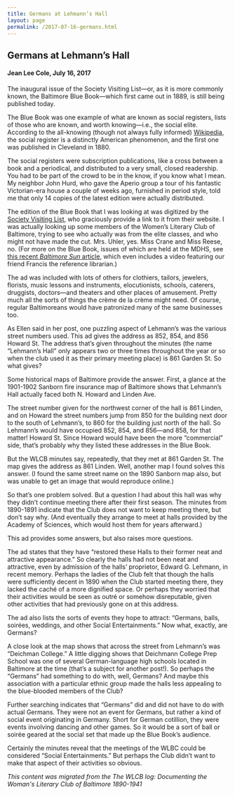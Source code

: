```yaml
---
title: Germans at Lehmann’s Hall
layout: page
permalink: /2017-07-16-germans.html
---
```

<style>
    .container{
        font-size:1.4em;
    }
</style>

## Germans at Lehmann’s Hall
#### Jean Lee Cole, July 16, 2017

The inaugural issue of the Society Visiting List—or, as it is more commonly known, the Baltimore Blue Book—which first came out in 1889, is still being published today.

The Blue Book was one example of what are known as social registers, lists of those who are known, and worth knowing—i.e., the social elite. According to the all-knowing (though not always fully informed) [Wikipedia](https://en.wikipedia.org/wiki/Social_Register), the social register is a distinctly American phenomenon, and the first one was published in Cleveland in 1880.

The social registers were subscription publications, like a cross between a book and a periodical, and distributed to a very small, closed readership. You had to be part of the crowd to be in the know, if you know what I mean. My neighbor John Hurd, who gave the Aperio group a tour of his fantastic Victorian-era house a couple of weeks ago, furnished in period style, told me that only 14 copies of the latest edition were actually distributed.

The edition of the Blue Book that I was looking at was digitized by the [Society Visiting List](http://societyvisitinglist.com/), who graciously provide a link to it from their website. I was actually looking up some members of the Women’s Literary Club of Baltimore, trying to see who actually was from the elite classes, and who might not have made the cut. Mrs. Uhler, yes. Miss Crane and Miss Reese, no. (For more on the Blue Book, issues of which are held at the MDHS, see [this recent *Baltimore Sun* article](http://www.baltimoresun.com/features/baltimore-insider-blog/bs-lt-blue-book-20160818-story.html), which even includes a video featuring our friend Francis the reference librarian.)

The ad was included with lots of others for clothiers, tailors, jewelers, florists, music lessons and instruments, elocutionists, schools, caterers, druggists, doctors—and theaters and other places of amusement. Pretty much all the sorts of things the crème de la crème might need. Of course, regular Baltimoreans would have patronized many of the same businesses too.

As Ellen said in her post, one puzzling aspect of Lehmann’s was the various street numbers used. This ad gives the address as 852, 854, and 856 Howard St. The address that’s given throughout the minutes (the name “Lehmann’s Hall” only appears two or three times throughout the year or so when the club used it as their primary meeting place) is 861 Garden St. So what gives?

Some historical maps of Baltimore provide the answer. First, a glance at the 1901-1902 Sanborn fire insurance map of Baltimore shows that Lehmann’s Hall actually faced both N. Howard and Linden Ave.

The street number given for the northwest corner of the hall is 861 Linden, and on Howard the street numbers jump from 850 for the building next door to the south of Lehmann’s, to 860 for the building just north of the hall. So Lehmann’s would have occupied 852, 854, and 856—and 858, for that matter! Howard St. Since Howard would have been the more “commercial” side, that’s probably why they listed these addresses in the Blue Book.

But the WLCB minutes say, repeatedly, that they met at 861 Garden St. The map gives the address as 861 Linden. Well, another map I found solves this answer. (I found the same street name on the 1890 Sanborn map also, but was unable to get an image that would reproduce online.)

So that’s one problem solved. But a question I had about this hall was why they didn’t continue meeting there after their first season. The minutes from 1890-1891 indicate that the Club does not want to keep meeting there, but don’t say why. (And eventually they arrange to meet at halls provided by the Academy of Sciences, which would host them for years afterward.)

This ad provides some answers, but also raises more questions.

The ad states that they have “restored these Halls to their former neat and attractive appearance.” So clearly the halls had not been neat and attractive, even by admission of the halls’ proprietor, Edward G. Lehmann, in recent memory. Perhaps the ladies of the Club felt that though the halls were sufficiently decent in 1890 when the Club started meeting there, they lacked the caché of a more dignified space. Or perhaps they worried that their activities would be seen as outré or somehow disreputable, given other activities that had previously gone on at this address.

The ad also lists the sorts of events they hope to attract: “Germans, balls, soirées, weddings, and other Social Entertainments.” Now what, exactly, are Germans?

A close look at the map shows that across the street from Lehmann’s was “Deichman College.” A little digging shows that Deichmann College Prep School was one of several German-language high schools located in Baltimore at the time (that’s a subject for another post!). So perhaps the “Germans” had something to do with, well, Germans? And maybe this association with a particular ethnic group made the halls less appealing to the blue-blooded members of the Club?

Further searching indicates that “Germans” did and did not have to do with actual Germans. They were not an event for Germans, but rather a kind of social event originating in Germany. Short for German cotillion, they were events involving dancing and other games. So it would be a sort of ball or soirée geared at the social set that made up the Blue Book’s audience.

Certainly the minutes reveal that the meetings of the WLBC could be considered “Social Entertainments.” But perhaps the Club didn’t want to make that aspect of their activities so obvious.

*This content was migrated from the The WLCB log: Documenting the Woman's Literary Club of Baltimore 1890-1941*